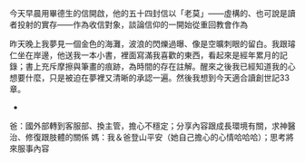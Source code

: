 今天早晨用畢德生的信開啟，他的五十四封信以「老莫」——虛構的、也可說是讀者投射的實存——作為收信對象，談論信仰的一開始從重回教會作為

昨天晚上我夢見一個金色的海灘，波浪的閃爍過曝、像是空曠刺眼的留白。我跟璿仁坐在岸邊，他送我一本小書，裡面寫滿我喜歡的東西，看起來是經年累月的記錄；書上充斥摩擦與筆畫的痕跡，為時間的存在註解。醒來之後我已經知道我的心想要什麼，只是被迫在夢裡又清晰的承認一遍。然後我想到今天適合讀創世記33章。

-
爸：國外部轉到客服部、換主管，擔心不穩定；分享內容跟成長環境有關，求神醫治、修復跟肢體的關係
媽：我＆爸登山平安（她自己擔心的心情哈哈哈）；思考將來服事內容